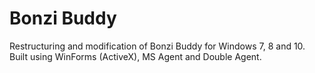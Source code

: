 # Bonzi Buddy
Restructuring and modification of Bonzi Buddy for Windows 7, 8 and 10.
Built using WinForms (ActiveX), MS Agent and Double Agent.
